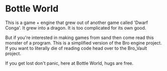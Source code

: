 # Bottle World
This is a game + engine that grew out of another game called 'Dwarf Conga'.  It grew into a dragon.  It is too complicated for its own good.  

But if you're interested in making games from sand then come read this monster of a program.  This is a simplified version of the Bro engine project.  If you want to literally die of reading code head over to the Bro_Vault project.


If you get lost don't panic, here at Bottle World, hugs are free.
